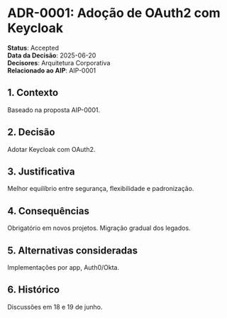 # ADR-0001: Adoção de OAuth2 com Keycloak

**Status**: Accepted  
**Data da Decisão**: 2025-06-20  
**Decisores**: Arquitetura Corporativa  
**Relacionado ao AIP**: AIP-0001

## 1. Contexto
Baseado na proposta AIP-0001.

## 2. Decisão
Adotar Keycloak com OAuth2.

## 3. Justificativa
Melhor equilíbrio entre segurança, flexibilidade e padronização.

## 4. Consequências
Obrigatório em novos projetos. Migração gradual dos legados.

## 5. Alternativas consideradas
Implementações por app, Auth0/Okta.

## 6. Histórico
Discussões em 18 e 19 de junho.
